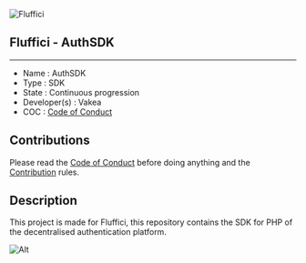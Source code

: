 ![Fluffici](https://avatars.githubusercontent.com/u/82099791?s=200&v=4 "Fluffici logo")

## Fluffici - AuthSDK

------------------------------------

- Name : AuthSDK
- Type : SDK
- State : Continuous progression
- Developer(s) : Vakea
- COC : [Code of Conduct](https://github.com/NebraskyTheWolf/www.fluffici.eu/blob/master/docs/CODE_OF_CONDUCT.md)

## Contributions

Please read the [Code of Conduct](https://github.com/NebraskyTheWolf/www.fluffici.eu/blob/master/docs/CODE_OF_CONDUCT.md) before doing anything
and the [Contribution](https://github.com/NebraskyTheWolf/www.fluffici.eu/blob/master/docs/CONTRIBUTING.md) rules.

## Description
This project is made for Fluffici, this repository contains the SDK for PHP of the decentralised authentication platform.

![Alt](https://repobeats.axiom.co/api/embed/1eda4470a8e681d6337eaaf59bf89af0adc64a1f.svg "Repobeats analytics image")
